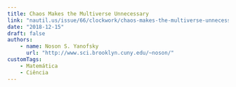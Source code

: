 ```yaml
---
title: Chaos Makes the Multiverse Unnecessary
link: "nautil.us/issue/66/clockwork/chaos-makes-the-multiverse-unnecessary-rp"
date: "2018-12-15"
draft: false
authors:
    - name: Noson S. Yanofsky
      url: "http://www.sci.brooklyn.cuny.edu/~noson/"
customTags:
    - Matemática
    - Ciência
---
```

